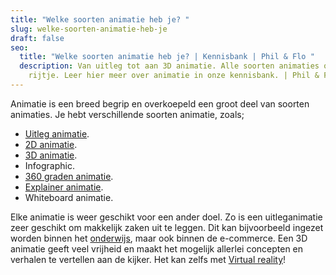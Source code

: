 ```yaml
---
title: "Welke soorten animatie heb je? "
slug: welke-soorten-animatie-heb-je
draft: false
seo:
  title: "Welke soorten animatie heb je? | Kennisbank | Phil & Flo "
  description: Van uitleg tot aan 3D animatie. Alle soorten animaties op een
    rijtje. Leer hier meer over animatie in onze kennisbank. | Phil & Flo
---
```

Animatie is een breed begrip en overkoepeld een groot deel van soorten animaties. Je hebt verschillende soorten animatie, zoals;

* [Uitleg animatie](https://www.philenflo.nl/uitleganimatie-laten-maken/). 
* [2D animatie](https://www.philenflo.nl/2d-animatie/).
* [3D animatie](https://www.philenflo.nl/3d-animatie-laten-maken/). 
* Infographic. 
* [360 graden animatie](https://www.philenflo.nl/360-graden-video-laten-maken/).
* [Explainer animatie](https://www.philenflo.nl/explainer-animatie/). 
* Whiteboard animatie. 

Elke animatie is weer geschikt voor een ander doel. Zo is een uitleganimatie zeer geschikt om makkelijk zaken uit te leggen. Dit kan bijvoorbeeld ingezet worden binnen het [onderwijs](https://www.philenflo.nl/branches/onderwijs-kunst-cultuur/), maar ook binnen de e-commerce. Een 3D animatie geeft veel vrijheid en maakt het mogelijk allerlei concepten en verhalen te vertellen aan de kijker. Het kan zelfs met [Virtual reality](https://www.philenflo.nl/vr-animatie-laten-maken/)!